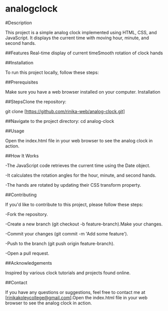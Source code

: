 # analogclock

#Description

This project is a simple analog clock implemented using HTML, CSS, and JavaScript. 
It displays the current time with moving hour, minute, and second hands.

##Features
Real-time display of current timeSmooth rotation of clock hands

##Installation

To run this project locally, follow these steps:

##Prerequisites

Make sure you have a web browser installed on your computer.
Installation

##StepsClone the repository: 

git clone [https://github.com/rinika-web/analog-clock.git]

##Navigate to the project directory:
cd analog-clock

##Usage

Open the index.html file in your web browser to see the analog clock in action.

##How It Works

-The JavaScript code retrieves the current time using the Date object.

-It calculates the rotation angles for the hour, minute, and second hands.

-The hands are rotated by updating their CSS transform property.

##Contributing

If you'd like to contribute to this project, please follow these steps:

-Fork the repository.

-Create a new branch (git checkout -b feature-branch).Make your changes.

-Commit your changes (git commit -m 'Add some feature').

-Push to the branch (git push origin feature-branch).

-Open a pull request.

##Acknowledgements

Inspired by various clock tutorials and projects found online.

##Contact

If you have any questions or suggestions, feel free to contact me at [rinikakoleycollege@gmail.com].Open the index.html file in your web browser to see the analog clock in action.
